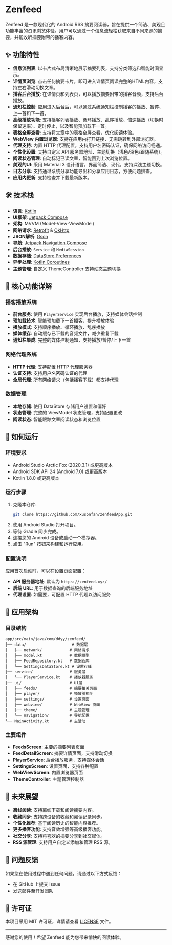 # Zenfeed

Zenfeed 是一款现代化的 Android RSS 摘要阅读器，旨在提供一个简洁、美观且功能丰富的资讯浏览体验。用户可以通过一个信息流轻松获取来自不同来源的摘要，并能收听摘要附带的播客内容。

## ✨ 功能特性

*   **信息流列表**: 以卡片式布局清晰地展示摘要列表，支持分类筛选和智能时间显示。
*   **详情页浏览**: 点击任何摘要卡片，即可进入详情页阅读完整的HTML内容，支持左右滑动切换文章。
*   **播客后台播放**: 在详情页和列表页，可以播放摘要附带的播客音频，支持后台播放。
*   **通知栏控制**: 应用进入后台后，可以通过系统通知栏控制播客的播放、暂停、上一首和下一首。
*   **高级播放功能**: 支持播客列表播放、循环播放、乱序播放、倍速播放（切换时保留速率）、定时停止，以及智能预加载下一首。
*   **表格全屏查看**: 支持将文章中的表格全屏查看，优化阅读体验。
*   **WebView 内置浏览器**: 支持在应用内打开链接，无需跳转到外部浏览器。
*   **代理支持**: 内置 HTTP 代理配置，支持用户名密码认证，确保网络访问畅通。
*   **个性化设置**: 支持自定义 API 服务器地址、主题切换（浅色/深色/跟随系统）。
*   **阅读状态管理**: 自动标记已读文章，智能回到上次浏览位置。
*   **美观的UI**: 采用 Material 3 设计语言，界面简洁、现代，支持深浅主题切换。
*   **日志分享**: 支持通过系统分享功能导出和分享应用日志，方便问题排查。
*   **应用内更新**: 支持检查并下载最新版本。

## 🛠️ 技术栈

*   **语言**: [Kotlin](https://kotlinlang.org/)
*   **UI框架**: [Jetpack Compose](https://developer.android.com/jetpack/compose)
*   **架构**: MVVM (Model-View-ViewModel)
*   **网络请求**: [Retrofit](https://square.github.io/retrofit/) & [OkHttp](https://square.github.io/okhttp/)
*   **JSON解析**: [Gson](https://github.com/google/gson)
*   **导航**: [Jetpack Navigation Compose](https://developer.android.com/jetpack/compose/navigation)
*   **后台播放**: `Service` 和 `MediaSession`
*   **数据存储**: [DataStore Preferences](https://developer.android.com/topic/libraries/architecture/datastore)
*   **异步处理**: [Kotlin Coroutines](https://kotlinlang.org/docs/coroutines-overview.html)
*   **主题管理**: 自定义 ThemeController 支持动态主题切换

## 🎯 核心功能详解

### 播客播放系统
- **前台服务**: 使用 `PlayerService` 实现后台播放，支持媒体会话控制
- **预加载技术**: 智能预加载下一首播客，提升播放体验
- **播放模式**: 支持顺序播放、循环播放、乱序播放
- **媒体缓存**: 自动缓存已下载的音频文件，减少重复下载
- **通知栏集成**: 完整的媒体控制通知，支持播放/暂停/上下一首

### 网络代理系统
- **HTTP 代理**: 支持配置 HTTP 代理服务器
- **认证支持**: 支持用户名密码认证的代理
- **全局代理**: 所有网络请求（包括播客下载）都支持代理

### 数据管理
- **本地存储**: 使用 DataStore 存储用户设置和偏好
- **状态管理**: 完整的 ViewModel 状态管理，支持配置更改
- **阅读状态**: 智能跟踪文章阅读状态和浏览位置

## 🚀 如何运行

### 环境要求
- Android Studio Arctic Fox (2020.3.1) 或更高版本
- Android SDK API 24 (Android 7.0) 或更高版本
- Kotlin 1.8.0 或更高版本

### 运行步骤
1.  克隆本仓库:
    ```bash
    git clone https://github.com/xusonfan/zenfeedApp.git
    ```
2.  使用 Android Studio 打开项目。
3.  等待 Gradle 同步完成。
4.  连接您的 Android 设备或启动一个模拟器。
5.  点击 "Run" 按钮来构建和运行应用。

### 配置说明
应用首次启动时，可以在设置页面配置：
- **API 服务器地址**: 默认为 `https://zenfeed.xyz/`
- **后端 URL**: 用于数据查询的后端服务地址
- **代理设置**: 如需要，可配置 HTTP 代理以访问服务

## 📱 应用架构

### 目录结构
```
app/src/main/java/com/ddyy/zenfeed/
├── data/                    # 数据层
│   ├── network/            # 网络请求
│   ├── model.kt            # 数据模型
│   ├── FeedRepository.kt   # 数据仓库
│   └── SettingsDataStore.kt # 设置存储
├── service/                # 服务层
│   └── PlayerService.kt    # 播放器服务
├── ui/                     # UI层
│   ├── feeds/              # 摘要相关页面
│   ├── player/             # 播放器相关
│   ├── settings/           # 设置页面
│   ├── webview/            # WebView 页面
│   ├── theme/              # 主题管理
│   └── navigation/         # 导航配置
└── MainActivity.kt         # 主活动
```

### 主要组件
- **FeedsScreen**: 主要的摘要列表页面
- **FeedDetailScreen**: 摘要详情页面，支持滑动切换
- **PlayerService**: 后台播放服务，支持媒体会话
- **SettingsScreen**: 设置页面，支持各种配置
- **WebViewScreen**: 内置浏览器页面
- **ThemeController**: 主题管理控制器

## 🔮 未来展望

*   **离线阅读**: 支持离线下载和阅读摘要内容。
*   **收藏同步**: 支持跨设备的收藏和阅读记录同步。
*   **个性化推荐**: 基于阅读历史的智能内容推荐。
*   **更多播客功能**: 支持音效增强等高级播客功能。
*   **社交分享**: 支持将喜欢的摘要分享到社交媒体。
*   **RSS 源管理**: 支持用户自定义添加和管理 RSS 源。

## 🐛 问题反馈

如果您在使用过程中遇到任何问题，请通过以下方式反馈：
- 在 GitHub 上提交 Issue
- 发送邮件至开发团队

## 📄 许可证

本项目采用 MIT 许可证，详情请查看 [LICENSE](LICENSE) 文件。

---

感谢您的使用！希望 Zenfeed 能为您带来愉快的阅读体验。